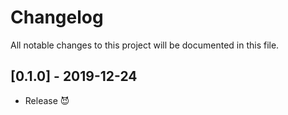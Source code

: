 # Changelog
All notable changes to this project will be documented in this file.

## [0.1.0] - 2019-12-24

- Release 😈
